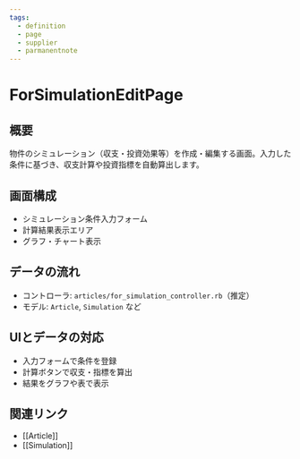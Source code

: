 ```yaml
---
tags:
  - definition
  - page
  - supplier
  - parmanentnote
---
```


# ForSimulationEditPage

## 概要
物件のシミュレーション（収支・投資効果等）を作成・編集する画面。入力した条件に基づき、収支計算や投資指標を自動算出します。

## 画面構成
- シミュレーション条件入力フォーム
- 計算結果表示エリア
- グラフ・チャート表示

## データの流れ
- コントローラ: `articles/for_simulation_controller.rb`（推定）
- モデル: `Article`, `Simulation` など

## UIとデータの対応
- 入力フォームで条件を登録
- 計算ボタンで収支・指標を算出
- 結果をグラフや表で表示

## 関連リンク
- [[Article]]
- [[Simulation]] 